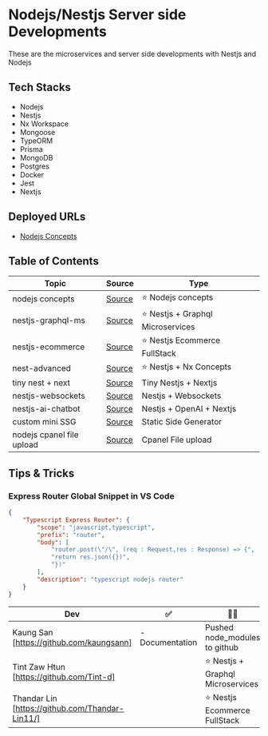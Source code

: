 # Nodejs/Nestjs Server side Developments

These are the microservices and server side developments with Nestjs and Nodejs

## Tech Stacks

- Nodejs
- Nestjs
- Nx Workspace
- Mongoose
- TypeORM
- Prisma
- MongoDB
- Postgres
- Docker
- Jest
- Nextjs

## Deployed URLs

- [Nodejs Concepts](https://nodejs-concepts.onrender.com)

## Table of Contents

| Topic                     | Source                                                | Type                               |
| ------------------------- | ----------------------------------------------------- | ---------------------------------- |
| nodejs concepts           | [Source](./node-concepts/)                            | ⭐️ Nodejs concepts                |
| nestjs-graphql-ms         | [Source](./nest-graphql-ms/)                          | ⭐️ Nestjs + Graphql Microservices |
| nestjs-ecommerce          | [Source](./nest-ecommerce/)                           | ⭐️ Nestjs Ecommerce FullStack     |
| nest-advanced             | [Source](./nest-advanced)                             | ⭐️ Nestjs + Nx Concepts           |
| tiny nest + next          | [Source](./tiny-nest-next/)                           | Tiny Nestjs + Nextjs               |
| nestjs-websockets         | [Source](./standalone-apis/nestjs-websockets/)        | Nestjs + Websockets                |
| nestjs-ai-chatbot         | [Source](./standalone-apis/nestjs-ai-chatbot/)        | Nestjs + OpenAI + Nextjs           |
| custom mini SSG           | [Source](./custom-static-side-generators/sample-one/) | Static Side Generator              |
| nodejs cpanel file upload | [Source](./node-cpanel/)                              | Cpanel File upload                 |

## Tips & Tricks

### Express Router Global Snippet in VS Code

```json
{
	"Typescript Express Router": {
		"scope": "javascript,typescript",
		"prefix": "router",
		"body": [
			"router.post(\"/\", (req : Request,res : Response) => {",
			"return res.json({})",
			"})"
		],
		"description": "typescript nodejs router"
	}
}
```

| Dev                                             | ✅              | 🤷‍♂️                                 |
| ----------------------------------------------- | --------------- | ---------------------------------- |
| Kaung San [https://github.com/kaungsann]        | - Documentation | Pushed node_modules to github      |
| Tint Zaw Htun [https://github.com/Tint-d]       |                 | ⭐️ Nestjs + Graphql Microservices |
| Thandar Lin [https://github.com/Thandar-Lin11/] |                 | ⭐️ Nestjs Ecommerce FullStack     |
